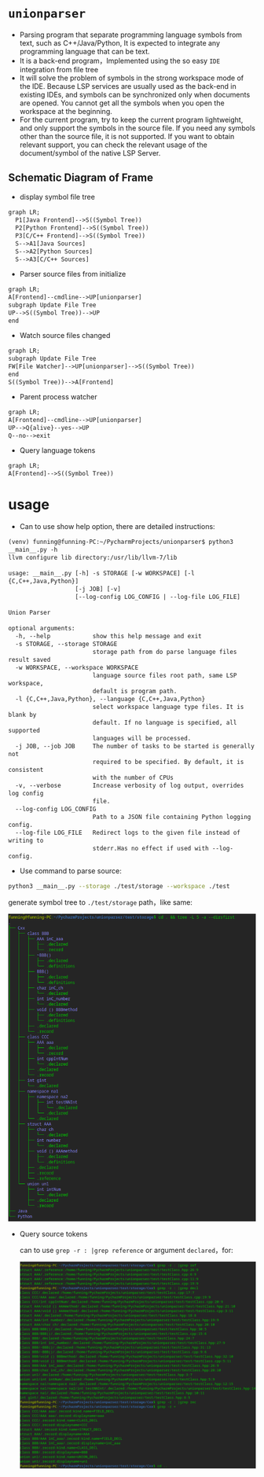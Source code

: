 # `unionparser`
- Parsing program that separate programming language symbols from text, such as C++/Java/Python,  It is expected to integrate any programming language that can be text.
- It is a back-end program，Implemented using the so easy `IDE` integration from file tree
- It will solve the problem of symbols in the strong workspace mode of the IDE. Because LSP services are usually used as the back-end in existing IDEs, and symbols can be synchronized only when documents are opened. You cannot get all the symbols when you open the workspace at the beginning.
- For the current program, try to keep the current program lightweight, and only support the symbols in the source file. If you need any symbols other than the source file, it is not supported. If you want to obtain relevant support, you can check the relevant usage of the document/symbol of the native LSP Server.


## Schematic Diagram of Frame
- display symbol file tree
```mermaid
graph LR;
  P1[Java Frontend]-->S((Symbol Tree))
  P2[Python Frontend]-->S((Symbol Tree))
  P3[C/C++ Frontend]-->S((Symbol Tree))
  S-->A1[Java Sources]
  S-->A2[Python Sources]
  S-->A3[C/C++ Sources]
```

- Parser source files from initialize

```mermaid
graph LR;
A[Frontend]--cmdline-->UP[unionparser]
subgraph Update File Tree
UP-->S((Symbol Tree))-->UP
end
```

- Watch source files changed

```mermaid
graph LR;
subgraph Update File Tree
FW[File Watcher]-->UP[unionparser]-->S((Symbol Tree))
end
S((Symbol Tree))-->A[Frontend]
```

- Parent process watcher

```mermaid
graph LR;
A[Frontend]--cmdline-->UP[unionparser]
UP-->Q{alive}--yes-->UP
Q--no-->exit
```

- Query language tokens

```mermaid
graph LR;
A[Frontend]-->S((Symbol Tree))
```

# usage

- Can to use show help option, there are detailed instructions:

```
(venv) funning@funning-PC:~/PycharmProjects/unionparser$ python3 __main__.py -h
llvm configure lib directory:/usr/lib/llvm-7/lib

usage: __main__.py [-h] -s STORAGE [-w WORKSPACE] [-l {C,C++,Java,Python}]
                   [-j JOB] [-v]
                   [--log-config LOG_CONFIG | --log-file LOG_FILE]

Union Parser

optional arguments:
  -h, --help            show this help message and exit
  -s STORAGE, --storage STORAGE
                        storage path from do parse language files result saved
  -w WORKSPACE, --workspace WORKSPACE
                        language source files root path, same LSP workspace,
                        default is program path.
  -l {C,C++,Java,Python}, --language {C,C++,Java,Python}
                        select workspace language type files. It is blank by
                        default. If no language is specified, all supported
                        languages will be processed.
  -j JOB, --job JOB     The number of tasks to be started is generally not
                        required to be specified. By default, it is consistent
                        with the number of CPUs
  -v, --verbose         Increase verbosity of log output, overrides log config
                        file.
  --log-config LOG_CONFIG
                        Path to a JSON file containing Python logging config.
  --log-file LOG_FILE   Redirect logs to the given file instead of writing to
                        stderr.Has no effect if used with --log-config.
```

- Use command to parse source:

```bash
python3 __main__.py --storage ./test/storage --workspace ./test
```

generate symbol tree to `./test/storage`  path，like same:

![run all language parser](doc/parsedSymbolTree.png)

- Query source tokens

  can to use `grep -r : |grep reference`  or argument `declared`，for:

  ![run all language parser](doc/optionTokenSaveQuery.png)
